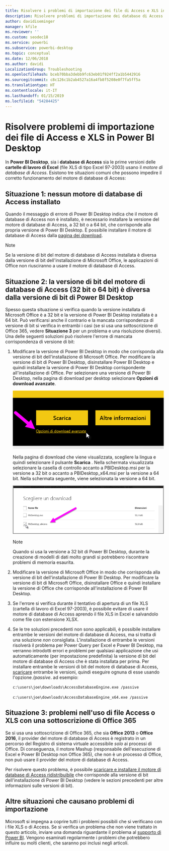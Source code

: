 ```yaml
---
title: Risolvere i problemi di importazione dei file di Access e XLS in Power BI Desktop
description: Risolvere problemi di importazione dei database di Access e fogli di calcolo XLS in Power BI Desktop e Power Query
author: davidiseminger
manager: kfile
ms.reviewer: ''
ms.custom: seodec18
ms.service: powerbi
ms.subservice: powerbi-desktop
ms.topic: conceptual
ms.date: 12/06/2018
ms.author: davidi
LocalizationGroup: Troubleshooting
ms.openlocfilehash: bceb70bba3debb9fc63eb01f924ff2a1b5442916
ms.sourcegitcommit: c8c126c1b2ab4527a16a4fb8f5208e0f7fa5ff5a
ms.translationtype: HT
ms.contentlocale: it-IT
ms.lasthandoff: 01/15/2019
ms.locfileid: "54284425"
---
```

# <a name="resolve-issues-importing-access-and-xls-files-in-power-bi-desktop"></a>Risolvere problemi di importazione dei file di Access e XLS in Power BI Desktop
In **Power BI Desktop**, sia i **database di Access** sia le prime versioni delle **cartelle di lavoro di Excel** (file XLS di tipo Excel 97-2003) usano il *motore di database di Access*. Esistono tre situazioni comuni che possono impedire il corretto funzionamento del motore di database di Access:

## <a name="situation-1-no-access-database-engine-installed"></a>Situazione 1: nessun motore di database di Access installato
Quando il messaggio di errore di Power BI Desktop indica che il motore di database di Access non è installato, è necessario installare la versione del motore di database di Access, a 32 bit o a 64 bit, che corrisponde alla propria versione di Power BI Desktop. È possibile installare il motore di database di Access dalla [pagina dei download](http://www.microsoft.com/download/details.aspx?id=13255).

>[!NOTE]
>Se la versione di bit del motore di database di Access installata è diversa dalla versione di bit dell'installazione di Microsoft Office, le applicazioni di Office non riusciranno a usare il motore di database di Access.

## <a name="situation-2-the-access-database-engine-bit-version-32-bit-or-64-bit-is-different-from-your-power-bi-desktop-bit-version"></a>Situazione 2: la versione di bit del motore di database di Access (32 bit o 64 bit) è diversa dalla versione di bit di Power BI Desktop
Spesso questa situazione si verifica quando la versione installata di Microsoft Office è a 32 bit e la versione di Power BI Desktop installata è a 64 bit. Può verificarsi anche il contrario e la mancata corrispondenza di versione di bit si verifica in entrambi i casi (se si usa una sottoscrizione di Office 365, vedere **Situazione 3** per un problema e una risoluzione diversi). Una delle seguenti soluzioni può risolvere l'errore di mancata corrispondenza di versione di bit:

1. Modificare la versione di Power BI Desktop in modo che corrisponda alla versione di bit dell'installazione di Microsoft Office. Per modificare la versione di bit di Power BI Desktop, disinstallare Power BI Desktop e quindi installare la versione di Power BI Desktop corrispondente all'installazione di Office. Per selezionare una versione di Power BI Desktop, nella pagina di download per desktop selezionare **Opzioni di download avanzate**.
   
   ![](media/desktop-access-database-errors/desktop-access-errors-1.png)
   
   Nella pagina di download che viene visualizzata, scegliere la lingua e quindi selezionare il pulsante **Scarica** . Nella schermata visualizzata selezionare la casella di controllo accanto a PBIDesktop.msi per la versione a 32 bit o accanto a PBIDesktop_x64.msi per la versione a 64 bit. Nella schermata seguente, viene selezionata la versione a 64 bit.
   
   ![](media/desktop-access-database-errors/desktop-access-errors-2.png)
   
   >[!NOTE]
   >Quando si usa la versione a 32 bit di Power BI Desktop, durante la creazione di modelli di dati molto grandi si potrebbero riscontrare problemi di memoria esaurita.
2. Modificare la versione di Microsoft Office in modo che corrisponda alla versione di bit dell'installazione di Power BI Desktop. Per modificare la versione di bit di Microsoft Office, disinstallare Office e quindi installare la versione di Office che corrisponde all'installazione di Power BI Desktop.
3. Se l'errore si verifica durante il tentativo di apertura di un file XLS (cartella di lavoro di Excel 97-2003), è possibile evitare di usare il motore di database di Access aprendo il file XLS in Excel e salvandolo come file con estensione XLSX.
4. Se le tre soluzioni precedenti non sono applicabili, è possibile installare entrambe le versioni del motore di database di Access, ma si tratta di una soluzione *non* consigliata. L'installazione di entrambe le versioni risolverà il problema per Power Query per Excel e Power BI Desktop, ma verranno introdotti errori e problemi per qualsiasi applicazione che usi automaticamente (per impostazione predefinita) la versione di bit del motore di database di Access che è stata installata per prima. Per installare entrambe le versioni di bit del motore di database di Access, [scaricare](http://www.microsoft.com/download/details.aspx?id=13255) entrambe le versioni, quindi eseguire ognuna di esse usando l'opzione */passive*. ad esempio:
   
       c:\users\joe\downloads\AccessDatabaseEngine.exe /passive
   
       c:\users\joe\downloads\AccessDatabaseEngine_x64.exe /passive

## <a name="situation-3-trouble-using-access-or-xls-files-with-an-office-365-subscription"></a>Situazione 3: problemi nell'uso di file Access o XLS con una sottoscrizione di Office 365
Se si usa una sottoscrizione di Office 365, che sia **Office 2013** o **Office 2016**, il provider del motore di database di Access è registrato in un percorso del Registro di sistema virtuale accessibile *solo* ai processi di Office. Di conseguenza, il motore Mashup (responsabile dell'esecuzione di Excel e Power BI Desktop non Office 365), che non è un processo di Office, non può usare il provider del motore di database di Access.

Per risolvere questo problema, è possibile [scaricare e installare il motore di database di Access ridistribuibile](http://www.microsoft.com/download/details.aspx?id=13255) che corrisponde alla versione di bit dell'installazione di Power BI Desktop (vedere le sezioni precedenti per altre informazioni sulle versioni di bit).

## <a name="other-situations-that-cause-import-issues"></a>Altre situazioni che causano problemi di importazione
Microsoft si impegna a coprire tutti i problemi possibili che si verificano con i file XLS o di Access. Se si verifica un problema che non viene trattato in questo articolo, inviare una domanda riguardante il problema al [supporto di Power BI](https://powerbi.microsoft.com/support/). Vengono esaminati regolarmente i problemi che potrebbero influire su molti clienti, che saranno poi inclusi negli articoli.


